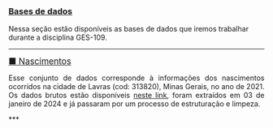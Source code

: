 
### [Bases de dados](#)
Nessa seção estão disponíveis as bases de dados que iremos trabalhar durante a disciplina GES-109. 


***
<p><big><a href="https://luizpala1.github.io/GES109/bases_de_dados/sus_nascimentos/descricao"> &#x25A0; Nascimentos </a></big></p> 
<p align="justify">
Esse conjunto de dados corresponde à informações dos nascimentos ocorridos na cidade de Lavras (cod: 313820), Minas Gerais, no ano de 2021. Os dados brutos estão disponíveis <a href="https://datasus.saude.gov.br/transferencia-de-arquivos" target="_blank">neste link</a>, foram extraídos em 03 de janeiro de 2024 e já passaram por um processo de estruturação e limpeza. 
</p> 
***
